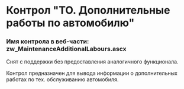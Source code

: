 ﻿---
description: 2.4.10.1
---
# Контрол "ТО. Дополнительные работы по автомобилю"
### Имя контрола в веб-части: zw_MaintenanceAdditionalLabours.ascx
Снят с поддержки без предоставления аналогичного функционала.

Контрол предназначен для вывода информации о дополнительных работах по тех. обслуживанию автомобиля.
